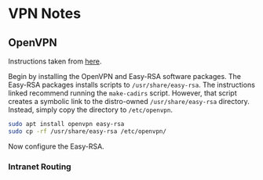 # VPN Notes

## OpenVPN

Instructions taken from [here](https://linuxconfig.org/openvpn-setup-on-ubuntu-18-04-bionic-beaver-linux).

Begin by installing the OpenVPN and Easy-RSA software packages. The Easy-RSA packages installs scripts to `/usr/share/easy-rsa`. The instructions linked recommend running the `make-cadirs` script. However, that script creates a symbolic link to the distro-owned `/usr/share/easy-rsa` directory. Instead, simply copy the directory to `/etc/openvpn`.

```bash
sudo apt install openvpn easy-rsa
sudo cp -rf /usr/share/easy-rsa /etc/openvpn/
```

Now configure the Easy-RSA.

### Intranet Routing
